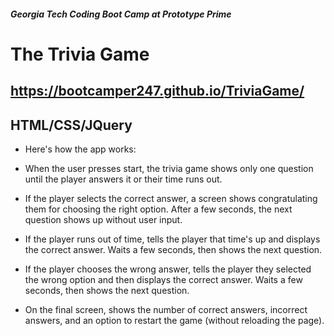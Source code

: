 ##### Georgia Tech Coding Boot Camp at Prototype Prime

# The Trivia Game
## https://bootcamper247.github.io/TriviaGame/
## HTML/CSS/JQuery

- Here's how the app works:

- When the user presses start, the trivia game shows only one question until the player answers it or their time runs out.

- If the player selects the correct answer, a screen shows congratulating them for choosing the right option. After a few seconds, the next question shows up without user input.

- If the player runs out of time, tells the player that time's up and displays the correct answer. Waits a few seconds, then shows the next question.

- If the player chooses the wrong answer, tells the player they selected the wrong option and then displays the correct answer. Waits a few seconds, then shows the next question.

- On the final screen, shows the number of correct answers, incorrect answers, and an option to restart the game (without reloading the page).

